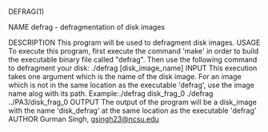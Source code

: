 DEFRAG(1)

NAME
	defrag - defragmentation of disk images

DESCRIPTION
	This program will be used to defragment disk images.
USAGE
	To execute this program, first execute the command 'make' in order to build the executable binary file called "defrag".
	Then use the following command to defragment your disk:
		./defrag [disk_image_name]
INPUT
	This execution takes one argument which is the name of the disk image. For an image which is not in the same location as the executable 'defrag', use the image name alog with its path.
	Example:./defrag disk_frag_0
		./defrag ../PA3/disk_frag_0
OUTPUT
	The output of the program will be a disk_image with the name 'disk_defrag' at the same location as the executable 'defrag'
AUTHOR
	Gurman Singh, gsingh23@ncsu.edu 
